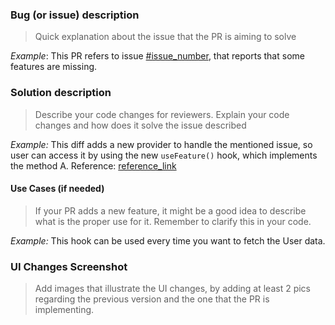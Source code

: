 ### Bug (or issue) description

> Quick explanation about the issue that the PR is aiming to solve

_Example_: This PR refers to issue [#issue_number](), that reports that some features are missing.

### Solution description

> Describe your code changes for reviewers. Explain your code changes and how does it solve the issue described

_Example:_ This diff adds a new provider to handle the mentioned issue, so user can access it by using the new `useFeature()` hook, which implements the method A. Reference: [reference_link]()

#### Use Cases (if needed)

> If your PR adds a new feature, it might be a good idea to describe what is the proper use for it. Remember to clarify this in your code.

_Example:_ This hook can be used every time you want to fetch the User data.

### UI Changes Screenshot

> Add images that illustrate the UI changes, by adding at least 2 pics regarding the previous version and the one that the PR is implementing.
